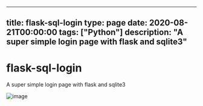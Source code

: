 
---
title: flask-sql-login
type: page
date: 2020-08-21T00:00:00
tags: ["Python"]
description: "A super simple login page with flask and sqlite3"
---


# flask-sql-login
A super simple login page with flask and sqlite3

![image](https://github.com/JakeRoggenbuck/flask-sql-login/assets/35516367/b589586c-cb85-4d68-8e29-501ce203f9d0)
